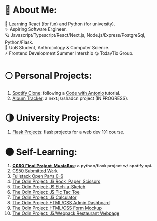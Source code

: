 # 💫 About Me:
🔭 Learning React (for fun) and Python (for university).
<br>✨ Aspiring Software Engineer.
<br>🪐 Javascript/Typescript/React/Next.js, Node.js/Express/PostgreSql, Python/Flask.
<br>💫 UoB Student, Anthropology & Computer Science.
<br>⚡️ Frontend Development Summer Intership @ TodayTix Group.

# 🌕 Personal Projects:
1. [Spotify Clone](https://github.com/oriodev/spotify-clone): following a [Code with Antonio](https://www.youtube.com/watch?v=2aeMRB8LL4o) tutorial.
2. [Album Tracker](https://github.com/oriodev/album-archive): a next.js/shadcn project (IN PROGRESS).

# 🌗 University Projects:
1. [Flask Projects](https://github.com/oriodev/flask-projects): flask projects for a web dev 101 course.

# 🌑 Self-Learning:
1. **[CS50 Final Project: MusicBox](https://github.com/oriodev/musicbox)**: a python/flask project w/ spotify api.
2. [CS50 Submitted Work](https://github.com/code50/93719767)
3. [Fullstack Open Parts 0-6](https://github.com/oriodev/fullstackopen)
4. [The Odin Project: JS Rock, Paper, Scissors](https://github.com/oriodev/rockpaperscissors)
5. [The Odin Project: JS Etch-a-Sketch](https://github.com/oriodev/etch-a-sketch)
6. [The Odin Project: JS Tic Tac Toe](https://github.com/oriodev/tictactoe)
7. [The Odin Project: JS Calculator](https://github.com/oriodev/myveryfunctionalcalculator)
8. [The Odin Project: HTML/CSS Admin Dashboard](https://github.com/oriodev/admindashboard)
9. [The Odin Project: HTML/CSS Form Mockup](https://github.com/oriodev/mockupform)
10. [The Odin Project: JS/Webpack Restaurant Webpage](https://github.com/oriodev/restaurantpage)

<!-- Proudly created with GPRM ( https://gprm.itsvg.in ) -->
